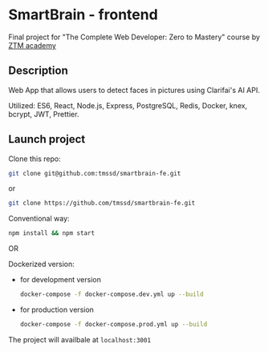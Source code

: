 # SmartBrain - frontend

Final project for "The Complete Web Developer: Zero to Mastery" course by [ZTM academy](https://zerotomastery.io/courses/coding-bootcamp/)

## Description

Web App that allows users to detect faces in pictures using Clarifai's AI API.

Utilized: ES6, React, Node.js, Express, PostgreSQL, Redis, Docker, knex, bcrypt, JWT, Prettier.

## Launch project

Clone this repo:
    
   ```bash
   git clone git@github.com:tmssd/smartbrain-fe.git
   ```

   or
 
   ```bash
   git clone https://github.com/tmssd/smartbrain-fe.git
   ```

Conventional way:

```bash
npm install && npm start
```

OR

Dockerized version:

+ for development version

  ```bash
  docker-compose -f docker-compose.dev.yml up --build
  ```

+ for production version

  ```bash
  docker-compose -f docker-compose.prod.yml up --build
  ``` 

The project will availbale at `localhost:3001`
